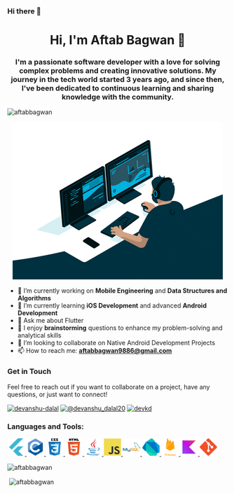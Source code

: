 <!--
**AftabBagwan/aftabbagwan** is a ✨ _special_ ✨ repository because its `README.md` (this file) appears on your GitHub profile.

Here are some ideas to get you started:

- 🔭 I’m currently working on ...
- 🌱 I’m currently learning ...
- 👯 I’m looking to collaborate on ...
- 🤔 I’m looking for help with ...
- 💬 Ask me about ...
- 📫 How to reach me: ...
- 😄 Pronouns: ...
- ⚡ Fun fact: ...
-->



### Hi there 👋

<h1 align="center">Hi, I'm Aftab Bagwan 👋</h1>
<h3 align="center">I'm a passionate software developer with a love for solving complex problems and creating innovative solutions. My journey in the tech world started 3 years ago, and since then, I've been dedicated to continuous learning and sharing knowledge with the community.</h3>

<p align="left"> <img src="https://komarev.com/ghpvc/?username=aftabbagwan&label=Profile%20views&color=0e75b6&style=flat" alt="aftabbagwan" /> </p>

<p align="center"><img src="Gif.gif" alt="animated"/></p>

- 🌱 I’m currently working on **Mobile Engineering** and **Data Structures and Algorithms**
- 🔭 I’m currently learning **iOS Development** and advanced **Android Development**
- 💬 Ask me about Flutter
- 🙌 I enjoy **brainstorming** questions to enhance my problem-solving and analytical skills
- 👯 I’m looking to collaborate on Native Android Development Projects
- 📫 How to reach me: **aftabbagwan9886@gmail.com**

<h3 align="left">Get in Touch</h3>
Feel free to reach out if you want to collaborate on a project, have any questions, or just want to connect!
<p align="left">
<a href="https://www.linkedin.com/in/aftab-bagwan-04142518b/" target="blank"><img align="center" src="https://raw.githubusercontent.com/rahuldkjain/github-profile-readme-generator/master/src/images/icons/Social/linked-in-alt.svg" alt="devanshu-dalal" height="30" width="40" /></a>
<a href="https://www.hackerrank.com/aftabbagwan9886" target="blank"><img align="center" src="https://raw.githubusercontent.com/rahuldkjain/github-profile-readme-generator/master/src/images/icons/Social/hackerrank.svg" alt="@devanshu_dalal20" height="30" width="40" /></a>
<a href="https://leetcode.com/aftabbagwan/" target="blank"><img align="center" src="https://raw.githubusercontent.com/rahuldkjain/github-profile-readme-generator/master/src/images/icons/Social/leet-code.svg" alt="devkd" height="30" width="40" /></a>
  
  
</p>
</p>

<h3 align="left">Languages and Tools:</h3>
<p align="left"> <a href="https://flutter.dev" target="_blank" rel="noreferrer"> <img src="https://github.com/devicons/devicon/blob/master/icons/flutter/flutter-plain.svg" alt="bootstrap" width="40" height="40"/> </a> <a href="https://www.cprogramming.com/" target="_blank" rel="noreferrer"> <img src="https://raw.githubusercontent.com/devicons/devicon/master/icons/c/c-original.svg" alt="c" width="40" height="40"/> </a> <a href="https://www.w3schools.com/css/" target="_blank" rel="noreferrer"> <img src="https://raw.githubusercontent.com/devicons/devicon/master/icons/css3/css3-original-wordmark.svg" alt="css3" width="40" height="40"/> </a>  <a href="https://www.w3.org/html/" target="_blank" rel="noreferrer"> <img src="https://raw.githubusercontent.com/devicons/devicon/master/icons/html5/html5-original-wordmark.svg" alt="html5" width="40" height="40"/> </a> <a href="https://www.java.com" target="_blank" rel="noreferrer"> <img src="https://raw.githubusercontent.com/devicons/devicon/master/icons/java/java-original.svg" alt="java" width="40" height="40"/> </a> <a href="https://developer.mozilla.org/en-US/docs/Web/JavaScript" target="_blank" rel="noreferrer"> <img src="https://raw.githubusercontent.com/devicons/devicon/master/icons/javascript/javascript-original.svg" alt="javascript" width="40" height="40"/> </a> <a href="https://www.mysql.com/" target="_blank" rel="noreferrer"> <img src="https://raw.githubusercontent.com/devicons/devicon/master/icons/mysql/mysql-original-wordmark.svg" alt="mysql" width="40" height="40"/> </a> <a href="https://dart.dev" target="_blank" rel="noreferrer"> <img src="https://github.com/devicons/devicon/blob/master/icons/dart/dart-original.svg" alt="dart" width="40" height="40"/> </a><a href="https://firebase.google.com" target="_blank" rel="noreferrer"> <img src="https://github.com/devicons/devicon/blob/master/icons/firebase/firebase-plain-wordmark.svg" alt="firebase" width="40" height="40"/> </a> <a href="https://developer.android.com/kotlin" target="_blank" rel="noreferrer"> <img src="https://github.com/devicons/devicon/blob/master/icons/kotlin/kotlin-original.svg" alt="kotlin" width="40" height="40"/> </a> <a href="https://git-scm.com" target="_blank" rel="noreferrer"> <img src="https://github.com/devicons/devicon/blob/master/icons/git/git-original.svg" alt="git" width="40" height="40"/> </a></p>
 
 <p><img align="center" src="https://github-readme-stats.vercel.app/api/top-langs/?username=aftabbagwan&layout=compact&theme=vision-friendly-dark" alt="aftabbagwan" /></p>
 <p>&nbsp;<img align="center" src="https://github-readme-stats.vercel.app/api?username=aftabbagwan&show_icons=true&locale=en" alt="aftabbagwan" /></p>
